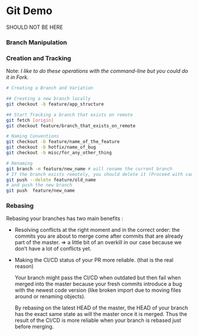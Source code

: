# Git Demo

SHOULD NOT BE HERE

### Branch Manipulation

### Creation and Tracking

Note: *I like to do these operations with the command-line but you could do it in Fork.*

```bash
# Creating a Branch and Variation

## Creating a new branch locally
git checkout -b feature/app_structure

## Start Tracking a branch that exists on remote
git fetch [origin]
git checkout feature/branch_that_exists_on_remote

# Naming Conventions
git checkout -b feature/name_of_the_feature
git checkout -b hotfix/name_of_bug
git checkout -b misc/for_any_other_thing

# Renaming
git branch -m feature/new_name # will rename the current branch
# If the branch exists remotely, you should delete it (Proceed with caution here !!)
git push --delete feature/old_name
# and push the new branch
git push  feature/new_name
```

### Rebasing

Rebasing your branches has two main benefits :

- Resolving conflicts at the right moment and in the correct order: the commits you are about to merge come after commits that are already part of the master. ⇒ a little bit of an overkill in our case because we don’t have a lot of conflicts yet.
- Making the CI/CD status of your PR more reliable. (that is the real reason)
    
    Your branch might pass the CI/CD when outdated but then fail when merged into the master because your fresh commits introduce a bug with the newest code version (like broken import due to moving files around or renaming objects). 
    
    By rebasing on the latest HEAD of the master, the HEAD of your branch has the exact same state as will the master once it is merged. Thus the result of the CI/CD is more reliable when your branch is rebased just before merging.
    
